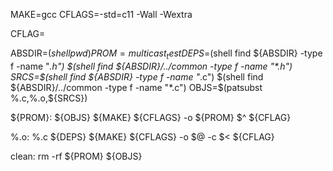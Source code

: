 MAKE=gcc
CFLAGS=-std=c11 -Wall -Wextra

CFLAG=

ABSDIR=$(shell pwd)
PROM=multicast_test
DEPS=$(shell find ${ABSDIR} -type f -name "*.h") $(shell find ${ABSDIR}/../common  -type f -name "*.h")
SRCS=$(shell find ${ABSDIR} -type f -name "*.c") $(shell find ${ABSDIR}/../common  -type f -name "*.c")
OBJS=$(patsubst %.c,%.o,${SRCS})

${PROM}: ${OBJS}
    ${MAKE} ${CFLAGS} -o ${PROM} $^ ${CFLAG}

%.o: %.c ${DEPS}
    ${MAKE} ${CFLAGS} -o $@ -c $< ${CFLAG}

clean:
    rm -rf ${PROM} ${OBJS}
